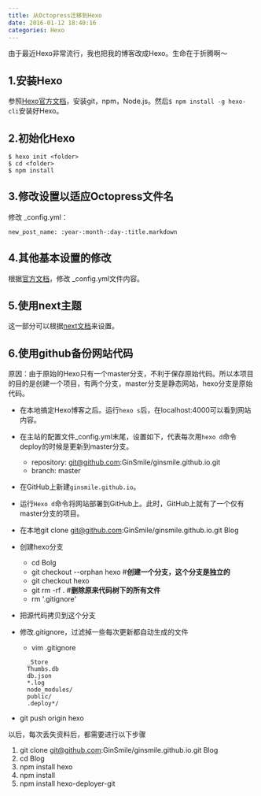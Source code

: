 ```yaml
---
title: 从Octopress迁移到Hexo
date: 2016-01-12 18:40:16
categories: Hexo
---
```


由于最近Hexo非常流行，我也把我的博客改成Hexo。生命在于折腾啊～

1.安装Hexo
---
参照[Hexo官方文档](https://hexo.io/docs/index.html)，安装git，npm，Node.js。然后`$ npm install -g hexo-cli`安装好Hexo。


2.初始化Hexo
---

	$ hexo init <folder>
	$ cd <folder>
	$ npm install
<!--more-->
3.修改设置以适应Octopress文件名
---
修改 _config.yml：

	new_post_name: :year-:month-:day-:title.markdown
	
4.其他基本设置的修改
----
根据[官方文档](https://hexo.io/docs/configuration.html)，修改 _config.yml文件内容。

5.使用next主题
----
这一部分可以根据[next文档](http://theme-next.iissnan.com/)来设置。

6.使用github备份网站代码
----
原因：由于原始的Hexo只有一个master分支，不利于保存原始代码。所以本项目的目的是创建一个项目，有两个分支，master分支是静态网站，hexo分支是原始代码。

* 在本地搞定Hexo博客之后。运行`hexo s`后，在localhost:4000可以看到网站内容。
* 在主站的配置文件_config.yml末尾，设置如下，代表每次用`hexo d`命令deploy的时候是更新到master分支。
	*	repository: git@github.com:GinSmile/ginsmile.github.io.git
  	*	branch: master
* 在GitHub上新建`ginsmile.github.io`。
* 运行`Hexo d`命令将网站部署到GitHub上。此时，GitHub上就有了一个仅有master分支的项目。
* 在本地git clone git@github.com:GinSmile/ginsmile.github.io.git Blog
* 创建hexo分支
	* cd Bolg
	* git checkout --orphan hexo   #**创建一个分支，这个分支是独立的**
	* git checkout hexo
	* git rm -rf .  #**删除原来代码树下的所有文件**
	* rm '.gitignore'
* 把源代码拷贝到这个分支
* 修改.gitignore，过滤掉一些每次更新都自动生成的文件
	* vim .gitignore	

	>
		_Store
		Thumbs.db
		db.json
		*.log
		node_modules/
		public/
		.deploy*/

* git push origin hexo


以后，每次丢失资料后，都需要进行以下步骤

1. git clone git@github.com:GinSmile/ginsmile.github.io.git Blog
2. cd Blog
3. npm install hexo
4. npm install
5. npm install hexo-deployer-git

